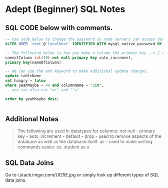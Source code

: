 # Adept (Beginner) SQL Notes




## SQL CODE below with comments. 
``` SQL
-- Use code below to change the password so node servers can access database. 
ALTER USER 'root'@'localhost' IDENTIFIED WITH mysql_native_password BY 'root'

-- The following below is how you make a column the primary key --> 2 different ways
nameofColumn int(10) not null primary key auto_increment,
primary key(nameOfColumn)

-- We can use the and keyword to make additional update changes. 
update tableName
set hungry = false
where yeahMaybe = 44 and columnName = "Jim";
-- you can also use "or" and "!="

order by yeahMaybe desc;



```

## Additional Notes

> The following are used in datatypes for columns:
not null - 
primary key - 
auto_increment - 
default - 
drop - used to remove aspects of the database as well as the database itself. 
as - used to make writing commands easier. ex. student as s 


## SQL Data Joins 

Go to i.stack.imgur.com/UI25E.jpg or simply look up different types of SQL data joins. 